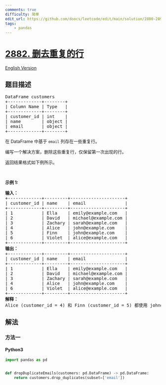 ```yaml
---
comments: true
difficulty: 简单
edit_url: https://github.com/doocs/leetcode/edit/main/solution/2800-2899/2882.Drop%20Duplicate%20Rows/README.md
tags:
    - pandas
---
```


<!-- problem:start -->

# [2882. 删去重复的行](https://leetcode.cn/problems/drop-duplicate-rows)

[English Version](/solution/2800-2899/2882.Drop%20Duplicate%20Rows/README_EN.md)

## 题目描述

<!-- description:start -->

<pre>
DataFrame customers
+-------------+--------+
| Column Name | Type   |
+-------------+--------+
| customer_id | int    |
| name        | object |
| email       | object |
+-------------+--------+
</pre>

<p>在 DataFrame 中基于&nbsp;<code>email</code>&nbsp;列存在一些重复行。</p>

<p>编写一个解决方案，删除这些重复行，仅保留第一次出现的行。</p>

<p>返回结果格式如下例所示。</p>

<p>&nbsp;</p>

<p><strong>示例 1:</strong></p>

<pre>
<b>输入：</b>
+-------------+---------+---------------------+
| customer_id | name    | email               |
+-------------+---------+---------------------+
| 1           | Ella    | emily@example.com   |
| 2           | David   | michael@example.com |
| 3           | Zachary | sarah@example.com   |
| 4           | Alice   | john@example.com    |
| 5           | Finn    | john@example.com    |
| 6           | Violet  | alice@example.com   |
+-------------+---------+---------------------+
<b>输出：</b>
+-------------+---------+---------------------+
| customer_id | name    | email               |
+-------------+---------+---------------------+
| 1           | Ella    | emily@example.com   |
| 2           | David   | michael@example.com |
| 3           | Zachary | sarah@example.com   |
| 4           | Alice   | john@example.com    |
| 6           | Violet  | alice@example.com   |
+-------------+---------+---------------------+
<b>解释：</b>
Alice (customer_id = 4) 和 Finn (customer_id = 5) 都使用 john@example.com，因此只保留该邮箱地址的第一次出现。
</pre>

<!-- description:end -->

## 解法

<!-- solution:start -->

### 方法一

<!-- tabs:start -->

#### Python3

```python
import pandas as pd


def dropDuplicateEmails(customers: pd.DataFrame) -> pd.DataFrame:
    return customers.drop_duplicates(subset=['email'])
```

<!-- tabs:end -->

<!-- solution:end -->

<!-- problem:end -->
